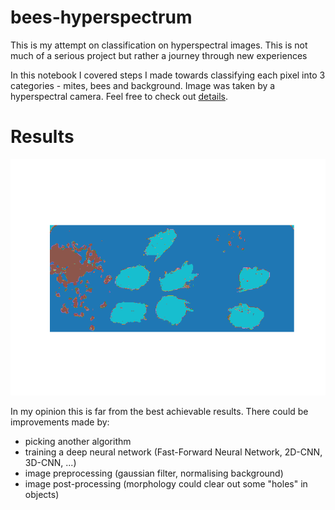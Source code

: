# bees-hyperspectrum

This is my attempt on classification on hyperspectral images. This is not much of a serious project but rather a journey through new experiences

In this notebook I covered steps I made towards classifying each pixel into 3 categories - mites, bees and background. Image was taken by a hyperspectral camera. Feel free to check out [details](https://www.kaggle.com/datasets/imonbilk/bee-dataset-but-hs).

# Results

![result](classified_image.png)

In my opinion this is far from the best achievable results. There could be improvements made by:
 - picking another algorithm
 - training a deep neural network (Fast-Forward Neural Network, 2D-CNN, 3D-CNN, ...)
 - image preprocessing (gaussian filter, normalising background)
 - image post-processing (morphology could clear out some "holes" in objects)
